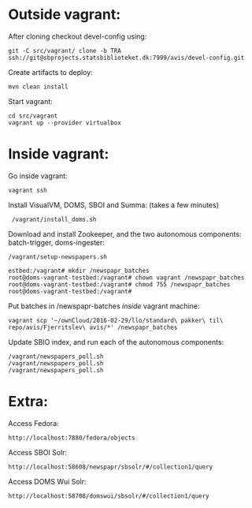 Outside vagrant:
===

After cloning checkout devel-config using:

    git -C src/vagrant/ clone -b TRA ssh://git@sbprojects.statsbiblioteket.dk:7999/avis/devel-config.git

Create artifacts to deploy:

    mvn clean install

Start vagrant:

    cd src/vagrant
    vagrant up --provider virtualbox



Inside vagrant:
===

Go inside vagrant:

    vagrant ssh

Install VisualVM, DOMS, SBOI and Summa: (takes a few minutes)

     /vagrant/install_doms.sh

Download and install Zookeeper, and the two autonomous components:  batch-trigger, doms-ingester:

    /vagrant/setup-newspapers.sh

    estbed:/vagrant# mkdir /newspapr_batches
    root@doms-vagrant-testbed:/vagrant# chown vagrant /newspapr_batches
    root@doms-vagrant-testbed:/vagrant# chmod 755 /newspapr_batches
    root@doms-vagrant-testbed:/vagrant#

Put batches in /newspapr-batches _inside_ vagrant machine:

    vagrant scp '~/ownCloud/2016-02-29/llo/standard\ pakker\ til\ repo/avis/Fjerritslev\ avis/*' /newspapr_batches


Update SBIO index, and run each of the autonomous components:

    /vagrant/newspapers_poll.sh
    /vagrant/newspapers_poll.sh
    /vagrant/newspapers_poll.sh




Extra:
===

Access Fedora:

    http://localhost:7880/fedora/objects

Access SBOI Solr:

    http://localhost:58608/newspapr/sbsolr/#/collection1/query

Access DOMS Wui Solr:

    http://localhost:58708/domswui/sbsolr/#/collection1/query